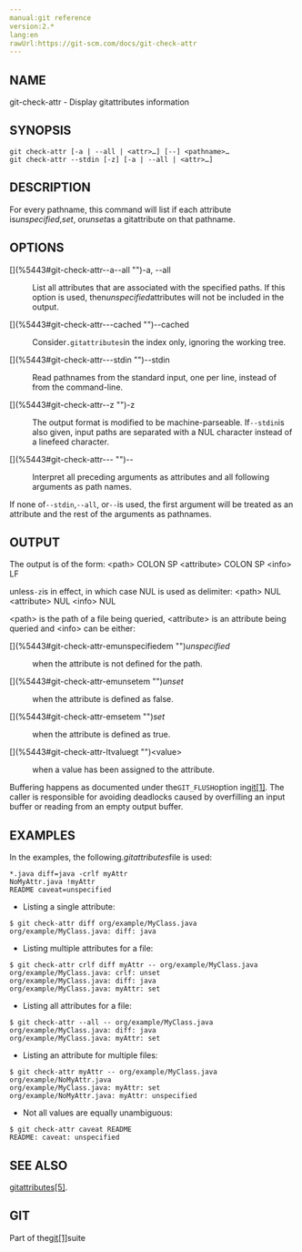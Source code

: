 ```yaml
---
manual:git reference
version:2.*
lang:en
rawUrl:https://git-scm.com/docs/git-check-attr
---
```



## [](%5443#_name "")NAME<a name="_name"></a>


git-check-attr - Display gitattributes information





## [](%5443#_synopsis "")SYNOPSIS<a name="_synopsis"></a>

```
git check-attr [-a | --all | <attr>…​] [--] <pathname>…​
git check-attr --stdin [-z] [-a | --all | <attr>…​]
```




## [](%5443#_description "")DESCRIPTION<a name="_description"></a>


For every pathname, this command will list if each attribute is<em>unspecified</em>,<em>set</em>, or<em>unset</em>as a gitattribute on that pathname.





## [](%5443#_options "")OPTIONS<a name="_options"></a>
<dl><dt id='git-check-attr--a--all'>[](%5443#git-check-attr--a--all "")-a, --all</dt><dd>

List all attributes that are associated with the specified paths. If this option is used, then<em>unspecified</em>attributes will not be included in the output.

</dd><dt id='git-check-attr---cached'>[](%5443#git-check-attr---cached "")--cached</dt><dd>

Consider`.gitattributes`in the index only, ignoring the working tree.

</dd><dt id='git-check-attr---stdin'>[](%5443#git-check-attr---stdin "")--stdin</dt><dd>

Read pathnames from the standard input, one per line, instead of from the command-line.

</dd><dt id='git-check-attr--z'>[](%5443#git-check-attr--z "")-z</dt><dd>

The output format is modified to be machine-parseable. If`--stdin`is also given, input paths are separated with a NUL character instead of a linefeed character.

</dd><dt id='git-check-attr---'>[](%5443#git-check-attr--- "")--</dt><dd>

Interpret all preceding arguments as attributes and all following arguments as path names.

</dd></dl>


If none of`--stdin`,`--all`, or`--`is used, the first argument will be treated as an attribute and the rest of the arguments as pathnames.





## [](%5443#_output "")OUTPUT<a name="_output"></a>


The output is of the form: &lt;path&gt; COLON SP &lt;attribute&gt; COLON SP &lt;info&gt; LF




unless`-z`is in effect, in which case NUL is used as delimiter: &lt;path&gt; NUL &lt;attribute&gt; NUL &lt;info&gt; NUL




&lt;path&gt; is the path of a file being queried, &lt;attribute&gt; is an attribute being queried and &lt;info&gt; can be either:


<dl><dt id='git-check-attr-emunspecifiedem'>[](%5443#git-check-attr-emunspecifiedem "")<em>unspecified</em></dt><dd>

when the attribute is not defined for the path.

</dd><dt id='git-check-attr-emunsetem'>[](%5443#git-check-attr-emunsetem "")<em>unset</em></dt><dd>

when the attribute is defined as false.

</dd><dt id='git-check-attr-emsetem'>[](%5443#git-check-attr-emsetem "")<em>set</em></dt><dd>

when the attribute is defined as true.

</dd><dt id='git-check-attr-ltvaluegt'>[](%5443#git-check-attr-ltvaluegt "")&lt;value&gt;</dt><dd>

when a value has been assigned to the attribute.

</dd></dl>


Buffering happens as documented under the`GIT_FLUSH`option in[git[1]](%2248  ""). The caller is responsible for avoiding deadlocks caused by overfilling an input buffer or reading from an empty output buffer.





## [](%5443#_examples "")EXAMPLES<a name="_examples"></a>


In the examples, the following<em>.gitattributes</em>file is used:



```
*.java diff=java -crlf myAttr
NoMyAttr.java !myAttr
README caveat=unspecified
```



* Listing a single attribute:


```
$ git check-attr diff org/example/MyClass.java
org/example/MyClass.java: diff: java
```



* Listing multiple attributes for a file:


```
$ git check-attr crlf diff myAttr -- org/example/MyClass.java
org/example/MyClass.java: crlf: unset
org/example/MyClass.java: diff: java
org/example/MyClass.java: myAttr: set
```



* Listing all attributes for a file:


```
$ git check-attr --all -- org/example/MyClass.java
org/example/MyClass.java: diff: java
org/example/MyClass.java: myAttr: set
```



* Listing an attribute for multiple files:


```
$ git check-attr myAttr -- org/example/MyClass.java org/example/NoMyAttr.java
org/example/MyClass.java: myAttr: set
org/example/NoMyAttr.java: myAttr: unspecified
```



* Not all values are equally unambiguous:


```
$ git check-attr caveat README
README: caveat: unspecified
```





## [](%5443#_see_also "")SEE ALSO<a name="_see_also"></a>


[gitattributes[5]](%2283  "").





## [](%5443#_git "")GIT<a name="_git"></a>


Part of the[git[1]](%2248  "")suite





